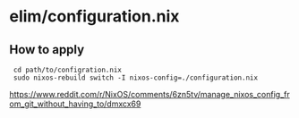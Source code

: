 # elim/configuration.nix

## How to apply

     cd path/to/configration.nix
     sudo nixos-rebuild switch -I nixos-config=./configuration.nix

<https://www.reddit.com/r/NixOS/comments/6zn5tv/manage_nixos_config_from_git_without_having_to/dmxcx69>
